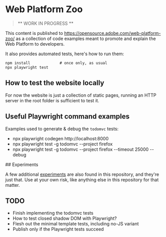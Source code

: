 # Web Platform Zoo

> ** WORK IN PROGRESS **

This content is published to https://opensource.adobe.com/web-platform-zoo/ as 
a collection of code examples meant to promote and explain the Web Platform to developers.

It also provides automated tests, here's how to run them:

    npm install             # once only, as usual
    npx playwright test

## How to test the website locally

For now the website is just a collection of static pages, running an HTTP server
in the root folder is sufficient to test it.

## Useful Playwright command examples

Examples used to generate & debug the `todomvc` tests:

 * npx playwright codegen http://localhost:8000
 * npx playwright test -g todomvc --project firefox
 * npx playwright test -g todomvc --project firefox --timeout 25000 --debug

## Experiments

A few additional [experiments](./experiments) are also found in this repository,
and they're just that. Use at your own risk, like anything else in this
repository for that matter.

## TODO

* Finish implementing the todomvc tests
* How to test closed shadow DOM with Playwright?
* Flesh out the minimal template tests, including no-JS variant
* Publish only if the Playwright tests succeed
